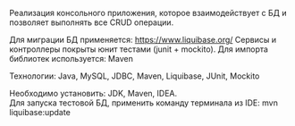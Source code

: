 Реализация консольного приложения, которое взаимодействует с БД и позволяет выполнять все CRUD операции.

Для миграции БД применяется:  https://www.liquibase.org/
Сервисы и контроллеры покрыты юнит тестами (junit + mockito).
Для импорта библиотек используется: Maven

Технологии: Java, MySQL, JDBC, Maven, Liquibase, JUnit, Mockito

Необходимо установить: JDK, Maven, IDEA.  
Для запуска тестовой БД, применить команду терминала из IDE:  mvn liquibase:update
